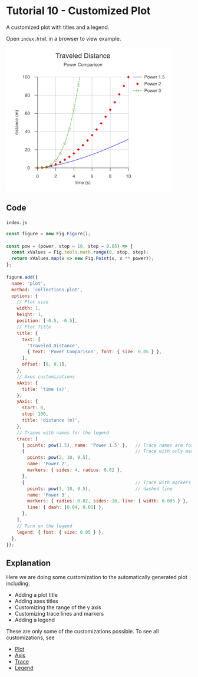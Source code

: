 # Tutorial 10 - Customized Plot

A customized plot with titles and a legend.

Open `index.html` in a browser to view example.

![](example.png)

## Code
`index.js`
```js
const figure = new Fig.Figure();

const pow = (power, stop = 10, step = 0.05) => {
  const xValues = Fig.tools.math.range(0, stop, step);
  return xValues.map(x => new Fig.Point(x, x ** power));
};

figure.add({
  name: 'plot',
  method: 'collections.plot',
  options: {
    // Plot size
    width: 1,
    height: 1,
    position: [-0.5, -0.5],
    // Plot Title
    title: {
      text: [
        'Traveled Distance',
        { text: 'Power Comparison', font: { size: 0.05 } },
      ],
      offset: [0, 0.1],
    },
    // Axes customizations
    xAxis: {
      title: 'time (s)',
    },
    yAxis: {
      start: 0,
      stop: 100,
      title: 'distance (m)',
    },
    // Traces with names for the legend
    trace: [
      { points: pow(1.5), name: 'Power 1.5' },   // Trace names are for legend
      {                                          // Trace with only markers
        points: pow(2, 10, 0.5),
        name: 'Power 2',
        markers: { sides: 4, radius: 0.02 },
      },
      {                                          // Trace with markers and
        points: pow(3, 10, 0.5),                 // dashed line
        name: 'Power 3',
        markers: { radius: 0.02, sides: 10, line: { width: 0.005 } },
        line: { dash: [0.04, 0.01] },
      },
    ],
    // Turn on the legend
    legend: { font: { size: 0.05 } },
  },
});
```

## Explanation

Here we are doing some customization to the automatically generated plot including:
* Adding a plot title
* Adding axes titles
* Customizing the range of the y axis
* Customizing trace lines and markers
* Adding a legend

These are only some of the customizations possible. To see all customizations, see
* [Plot](https://airladon.github.io/FigureOne/api/#collectionsplot)
* [Axis](https://airladon.github.io/FigureOne/api/#collectionsaxis)
* [Trace](https://airladon.github.io/FigureOne/api/#collectionstrace)
* [Legend](https://airladon.github.io/FigureOne/api/#collectionslegend)
